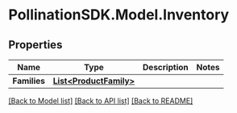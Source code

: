 
# PollinationSDK.Model.Inventory

## Properties

Name | Type | Description | Notes
------------ | ------------- | ------------- | -------------
**Families** | [**List&lt;ProductFamily&gt;**](ProductFamily.md) |  | 

[[Back to Model list]](../README.md#documentation-for-models)
[[Back to API list]](../README.md#documentation-for-api-endpoints)
[[Back to README]](../README.md)

